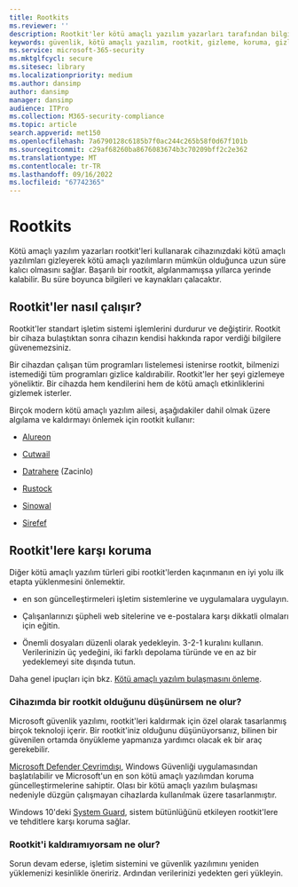 ```yaml
---
title: Rootkits
ms.reviewer: ''
description: Rootkit'ler kötü amaçlı yazılım yazarları tarafından bilgisayarınızdaki kötü amaçlı kodları gizlemek ve kötü amaçlı yazılımların veya istenmeyebilecek yazılımların kaldırılmasını zorlaştırmak için kullanılabilir.
keywords: güvenlik, kötü amaçlı yazılım, rootkit, gizleme, koruma, gizleme, WDSI, MMPC, Microsoft Kötü Amaçlı Yazılımdan Koruma Merkezi, rootkits, Sirefef, Rustock, Sinowal, Cutwail, kötü amaçlı yazılım, virüs
ms.service: microsoft-365-security
ms.mktglfcycl: secure
ms.sitesec: library
ms.localizationpriority: medium
ms.author: dansimp
author: dansimp
manager: dansimp
audience: ITPro
ms.collection: M365-security-compliance
ms.topic: article
search.appverid: met150
ms.openlocfilehash: 7a6790128c6185b7f0ac244c265b58f0d67f101b
ms.sourcegitcommit: c29af68260ba8676083674b3c70209bff2c2e362
ms.translationtype: MT
ms.contentlocale: tr-TR
ms.lasthandoff: 09/16/2022
ms.locfileid: "67742365"
---
```

# <a name="rootkits"></a>Rootkits

Kötü amaçlı yazılım yazarları rootkit'leri kullanarak cihazınızdaki kötü amaçlı yazılımları gizleyerek kötü amaçlı yazılımların mümkün olduğunca uzun süre kalıcı olmasını sağlar. Başarılı bir rootkit, algılanmamışsa yıllarca yerinde kalabilir. Bu süre boyunca bilgileri ve kaynakları çalacaktır.

## <a name="how-rootkits-work"></a>Rootkit'ler nasıl çalışır?

Rootkit'ler standart işletim sistemi işlemlerini durdurur ve değiştirir. Rootkit bir cihaza bulaştıktan sonra cihazın kendisi hakkında rapor verdiği bilgilere güvenemezsiniz.

Bir cihazdan çalışan tüm programları listelemesi istenirse rootkit, bilmenizi istemediği tüm programları gizlice kaldırabilir. Rootkit'ler her şeyi gizlemeye yöneliktir. Bir cihazda hem kendilerini hem de kötü amaçlı etkinliklerini gizlemek isterler.

Birçok modern kötü amaçlı yazılım ailesi, aşağıdakiler dahil olmak üzere algılama ve kaldırmayı önlemek için rootkit kullanır:

* [Alureon](https://www.microsoft.com/security/portal/threat/encyclopedia/Entry.aspx?Name=Win32%2fAlureon)

* [Cutwail](https://www.microsoft.com/security/portal/threat/encyclopedia/Entry.aspx?Name=Win32%2fCutwail)

* [Datrahere](https://www.microsoft.com/wdsi/threats/malware-encyclopedia-description?Name=Trojan:Win64/Detrahere) (Zacinlo)

* [Rustock](https://www.microsoft.com/security/portal/threat/encyclopedia/entry.aspx?Name=Win32%2fRustock)

* [Sinowal](https://www.microsoft.com/security/portal/threat/encyclopedia/Entry.aspx?Name=Win32%2fSinowal)

* [Sirefef](https://www.microsoft.com/security/portal/threat/encyclopedia/Entry.aspx?Name=Win32%2fSirefef)

## <a name="how-to-protect-against-rootkits"></a>Rootkit'lere karşı koruma

Diğer kötü amaçlı yazılım türleri gibi rootkit'lerden kaçınmanın en iyi yolu ilk etapta yüklenmesini önlemektir.

* en son güncelleştirmeleri işletim sistemlerine ve uygulamalara uygulayın.

* Çalışanlarınızı şüpheli web sitelerine ve e-postalara karşı dikkatli olmaları için eğitin.

* Önemli dosyaları düzenli olarak yedekleyin. 3-2-1 kuralını kullanın. Verilerinizin üç yedeğini, iki farklı depolama türünde ve en az bir yedeklemeyi site dışında tutun.

Daha genel ipuçları için bkz. [Kötü amaçlı yazılım bulaşmasını önleme](prevent-malware-infection.md).

### <a name="what-if-i-think-i-have-a-rootkit-on-my-device"></a>Cihazımda bir rootkit olduğunu düşünürsem ne olur?

Microsoft güvenlik yazılımı, rootkit'leri kaldırmak için özel olarak tasarlanmış birçok teknoloji içerir. Bir rootkit'iniz olduğunu düşünüyorsanız, bilinen bir güvenilen ortamda önyükleme yapmanıza yardımcı olacak ek bir araç gerekebilir.

[Microsoft Defender Çevrimdışı](https://support.microsoft.com/help/17466/microsoft-defender-offline-help-protect-my-pc), Windows Güvenliği uygulamasından başlatılabilir ve Microsoft'un en son kötü amaçlı yazılımdan koruma güncelleştirmelerine sahiptir. Olası bir kötü amaçlı yazılım bulaşması nedeniyle düzgün çalışmayan cihazlarda kullanılmak üzere tasarlanmıştır.

Windows 10'deki [System Guard](https://cloudblogs.microsoft.com/microsoftsecure/2017/10/23/hardening-the-system-and-maintaining-integrity-with-windows-defender-system-guard/), sistem bütünlüğünü etkileyen rootkit'lere ve tehditlere karşı koruma sağlar.

### <a name="what-if-i-cant-remove-a-rootkit"></a>Rootkit'i kaldıramıyorsam ne olur?

Sorun devam ederse, işletim sistemini ve güvenlik yazılımını yeniden yüklemenizi kesinlikle öneririz. Ardından verilerinizi yedekten geri yükleyin.
